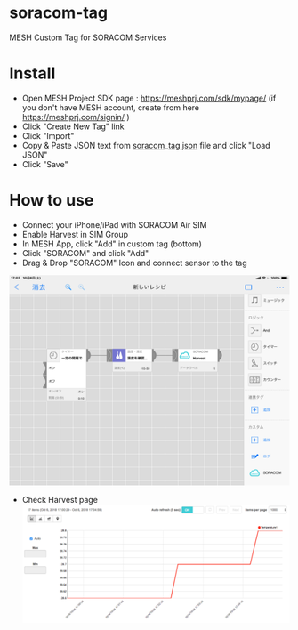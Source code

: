 # soracom-tag
MESH Custom Tag for SORACOM Services

# Install
- Open MESH Project SDK page : https://meshprj.com/sdk/mypage/
(if you don't have MESH account, create from here https://meshprj.com/signin/ )
- Click "Create New Tag" link
- Click "Import"
- Copy & Paste JSON text from [soracom_tag.json](soracom_tag.json) file and click "Load JSON"
- Click "Save"

# How to use
- Connect your iPhone/iPad with SORACOM Air SIM
- Enable Harvest in SIM Group
- In MESH App, click "Add" in custom tag (bottom)
- Click "SORACOM" and click "Add"
- Drag & Drop "SORACOM" Icon and connect sensor to the tag

![MESH APP](img/MESH_APP.jpg)

- Check Harvest page
![Harvest](img/Harvest.png)
